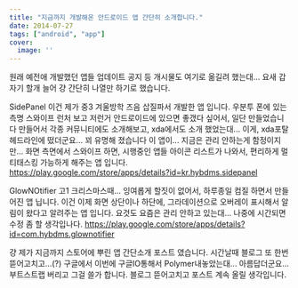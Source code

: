 ```yaml
---
title: "지금까지 개발해온 안드로이드 앱 간단히 소개합니다."
date: 2014-07-27
tags: ["android", "app"]
cover:
  image: ''
---
```

원래 예전애 개발했던 앱들 업데이트 공지 등 개시물도 여기로 옮길려 했는대...
요새 갑자기 할개 늘어 걍 간단히 나열만 하기로 했습니다.

SidePanel
이건 제가 중3 겨울방학 즈음 삽질파서 개발한 앱 입니다.
우분투 폰에 있는 측명 스와이프 런처 보고 저런거 안드로이드에 있으면 좋갰다 싶어서, 일단 만들었습니다
만들어서 각종 커뮤니티에도 소개해보고, xda에서도 소개 했었는대... 이게, xda포탈 헤드라인에 떴더군요...
꾀 유명해 졌습니다 이 앱이... 지금은 관리 안하는게 함정이지만...
화면 측면에서 스와이프 하면, 시행중인 앱들 아이콘 리스트가 나와서, 편리하게 멀티태스킹 가능하게 해주는 앱 입니다.
https://play.google.com/store/apps/details?id=kr.hybdms.sidepanel



GlowNOtifier
고1 크리스마스때... 잉여롭게 할짓이 없어서, 하루종일 컴질 하면서 만들어진 앱 닙니다.
이건 이제 화면 상단이나 하단에, 그라데이션으로 오버레이 표시해서 알림이 왔다고 알려주는 앱 입니다.
요것도 요즘은 관리 안하고 있는대... 나중에 시간되면 수정 좀 할 생각입나다.
https://play.google.com/store/apps/details?id=com.hybdms.glownotifier

걍 제가 지금까지 스토어에 뿌린 앱 간단소개 포스트 였습니다. 시간날때 블로그 또 한번 뜯어고치고...(?)
구글에서 이번에 구글IO통해서 Polymer내놓았는대... 아름답더군요... 부트스트랩 버리고 그걸 쓸가 합니다.
블로그 뜯어고치고 포스트 계속 올릴 생각입니다.

